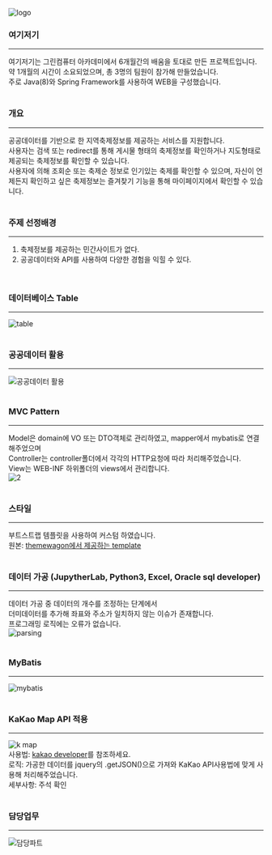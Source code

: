 ![logo](https://user-images.githubusercontent.com/76147992/113659398-e4c4b400-96dc-11eb-84f1-4cb935fb9c3e.png)

### 여기저기
---
여기저기는 그린컴퓨터 아카데미에서 6개월간의 배움을 토대로 만든 프로젝트입니다.  
약 1개월의 시간이 소요되었으며, 총 3명의 팀원이 참가해 만들었습니다.  
주로 Java(8)와 Spring Framework를 사용하여 WEB을 구성했습니다.  
<br/>

### 개요
---
공공데이터를 기반으로 한 지역축제정보를 제공하는 서비스를 지원합니다.  
사용자는 검색 또는 redirect를 통해 게시물 형태의 축제정보를 확인하거나 지도형태로 제공되는 축제정보를 확인할 수 있습니다.   
사용자에 의해 조회순 또는 축제순 정보로 인기있는 축제를 확인할 수 있으며, 자신이 언제든지 확인하고 싶은 축제정보는 즐겨찾기 기능을 통해 마이페이지에서 확인할 수 있습니다.  
<br/>

### 주제 선정배경
---
1. 축제정보를 제공하는 민간사이트가 없다.
2. 공공데이터와 API를 사용하여 다양한 경험을 익힐 수 있다.  
<br/>

### 데이터베이스 Table
---  
![table](https://user-images.githubusercontent.com/76147992/113665055-ca440800-96e7-11eb-9cd2-a70742de7808.JPG)  
<br/>
  
### 공공데이터 활용
---  
![공공데이터 활용](https://user-images.githubusercontent.com/76147992/113663877-c0b9a080-96e5-11eb-8b64-b9434e9284d0.jpg)   
<br/>
  
### MVC Pattern
---
Model은 domain에 VO 또는 DTO객체로 관리하였고, mapper에서 mybatis로 연결해주었으며  
Controller는 controller폴더에서 각각의 HTTP요청에 따라 처리해주었습니다.  
View는 WEB-INF 하위폴더의 views에서 관리합니다.  
![2](https://user-images.githubusercontent.com/76147992/113664164-3c1b5200-96e6-11eb-8dda-d112413f9525.JPG)  
<br/>
  
### 스타일
---
부트스트랩 템플릿을 사용하여 커스텀 하였습니다.  
원본: [themewagon에서 제공하는 template](https://themewagon.com/themes/free-responsive-bootstrap-4-html5-hosting-website-template-fastes/)  
<br/>

### 데이터 가공 (JupytherLab, Python3, Excel, Oracle sql developer)
---
데이터 가공 중 데이터의 개수를 조정하는 단계에서  
더미데이터를 추가해 좌표와 주소가 일치하지 않는 이슈가 존재합니다.  
프로그래밍 로직에는 오류가 없습니다.  
![parsing](https://user-images.githubusercontent.com/76147992/113667737-2a3cad80-96ec-11eb-96ff-e17fab6d1843.JPG)  
<br/>

### MyBatis
---
![mybatis](https://user-images.githubusercontent.com/76147992/113667262-7affd680-96eb-11eb-8c48-d74d9feffaff.jpg)  
<br/>

### KaKao Map API 적용
---
![k map](https://user-images.githubusercontent.com/76147992/114157180-519ab100-995e-11eb-88ff-342439a33f04.png)  
사용법: [kakao developer](https://developers.kakao.com/)를 참조하세요.  
로직: 가공한 데이터를 jquery의 .getJSON()으로 가져와 KaKao API사용법에 맞게 사용해 처리해주었습니다.  
세부사항: 주석 확인  
<br/>

### 담당업무
---
![담당파트](https://user-images.githubusercontent.com/76147992/113665774-0af05100-96e9-11eb-8b06-64b756b74667.jpg)
